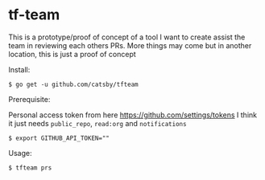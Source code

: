 # tf-team

This is a prototype/proof of concept of a tool I want to create assist the team
in reviewing each others PRs. More things may come but in another location, this
is just a proof of concept

Install:

```
$ go get -u github.com/catsby/tfteam
```

Prerequisite:

Personal access token from here https://github.com/settings/tokens I think it just needs `public_repo`, `read:org` and `notifications`


    $ export GITHUB_API_TOKEN=""

Usage:

    $ tfteam prs
